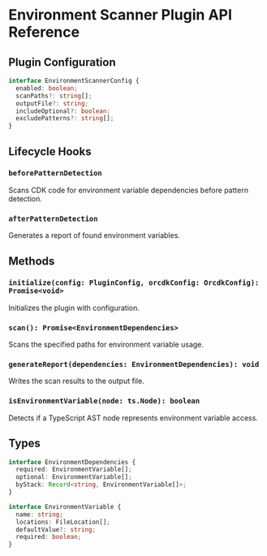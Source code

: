 # Environment Scanner Plugin API Reference

## Plugin Configuration

```typescript
interface EnvironmentScannerConfig {
  enabled: boolean;
  scanPaths?: string[];
  outputFile?: string;
  includeOptional?: boolean;
  excludePatterns?: string[];
}
```

## Lifecycle Hooks

### `beforePatternDetection`
Scans CDK code for environment variable dependencies before pattern detection.

### `afterPatternDetection`
Generates a report of found environment variables.

## Methods

### `initialize(config: PluginConfig, orcdkConfig: OrcdkConfig): Promise<void>`
Initializes the plugin with configuration.

### `scan(): Promise<EnvironmentDependencies>`
Scans the specified paths for environment variable usage.

### `generateReport(dependencies: EnvironmentDependencies): void`
Writes the scan results to the output file.

### `isEnvironmentVariable(node: ts.Node): boolean`
Detects if a TypeScript AST node represents environment variable access.

## Types

```typescript
interface EnvironmentDependencies {
  required: EnvironmentVariable[];
  optional: EnvironmentVariable[];
  byStack: Record<string, EnvironmentVariable[]>;
}

interface EnvironmentVariable {
  name: string;
  locations: FileLocation[];
  defaultValue?: string;
  required: boolean;
}
```
